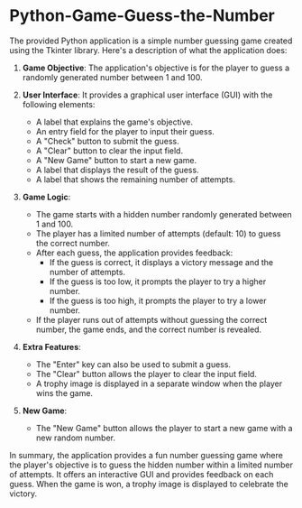 # Python-Game-Guess-the-Number
The provided Python application is a simple number guessing game created using the Tkinter library. Here's a description of what the application does:

1. **Game Objective**: The application's objective is for the player to guess a randomly generated number between 1 and 100.

2. **User Interface**: It provides a graphical user interface (GUI) with the following elements:
   - A label that explains the game's objective.
   - An entry field for the player to input their guess.
   - A "Check" button to submit the guess.
   - A "Clear" button to clear the input field.
   - A "New Game" button to start a new game.
   - A label that displays the result of the guess.
   - A label that shows the remaining number of attempts.

3. **Game Logic**:
   - The game starts with a hidden number randomly generated between 1 and 100.
   - The player has a limited number of attempts (default: 10) to guess the correct number.
   - After each guess, the application provides feedback:
     - If the guess is correct, it displays a victory message and the number of attempts.
     - If the guess is too low, it prompts the player to try a higher number.
     - If the guess is too high, it prompts the player to try a lower number.
   - If the player runs out of attempts without guessing the correct number, the game ends, and the correct number is revealed.

4. **Extra Features**:
   - The "Enter" key can also be used to submit a guess.
   - The "Clear" button allows the player to clear the input field.
   - A trophy image is displayed in a separate window when the player wins the game.

5. **New Game**:
   - The "New Game" button allows the player to start a new game with a new random number.

In summary, the application provides a fun number guessing game where the player's objective is to guess the hidden number within a limited number of attempts.
It offers an interactive GUI and provides feedback on each guess. When the game is won, a trophy image is displayed to celebrate the victory.

